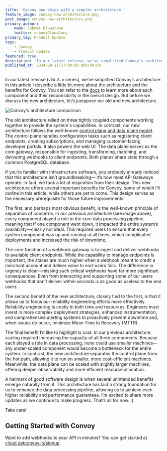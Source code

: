 ```yaml
---
title: 'Convoy now ships with a simpler architecture.'
feature_image: convoy-new-architecture.png
post_image: convoy-new-architecture.png
primary_author:
    name: Subomi Oluwalana
    twitter: subomiOluwalana
primary_tag: Product Update
tags:
    - Convoy
    - Product Update 
featured: true 
description: 'In our latest release, we’ve simplified Convoy’s architecture. In this article I describe a little bit more about the architecture and the benefits for Convoy.'
published_at: 2024-09-11T17:00:00.000+00:00
---
```


In our latest release (`v24.8.x` series), we’ve simplified Convoy’s architecture. In this article I describe a little bit more about the architecture and the benefits for Convoy. You can refer to the [docs](https://docs.getconvoy.io/deployment/architecture) to learn more about each component and their responsibility in the overall design. But before we discuss the new architecture, let’s juxtapose our old and new architecture.

![Convoy's architecture comparison](/blog-assets/convoy-new-architecture.png)

The old architecture relied on three tightly coupled components working together to provide the system's capabilities. In contrast, our new architecture follows the well-known [control plane and data plane model](https://docs.aws.amazon.com/whitepapers/latest/aws-fault-isolation-boundaries/control-planes-and-data-planes.html). The control plane handles configuration tasks such as registering client endpoints, creating subscriptions, and managing customer-facing developer portals. It also powers the web UI. The data plane serves as the core gateway, responsible for ingesting, transforming, matching, and delivering webhooks to client endpoints. Both planes share state through a common PostgreSQL database.

If you’re familiar with infrastructure software, you probably already noticed that this architecture isn’t groundbreaking— It’s how most API Gateways operate. In fact, we took a lot of inspiration from their design. This new architecture offers several important benefits for Convoy, some of which I’ll outline in this article, while others are yet to come. This design serves as the necessary prerequisite for those future improvements. 

The first, and perhaps most obvious benefit, is the well-known principle of separation of concerns. In our previous architecture (see image above), every component played a role in the core data processing pipeline, meaning that if one component went down, it impacted the entire system’s availability—clearly not ideal. This required users to ensure that every system component was up and running at all times, which complicated deployments and increased the risk of downtime.

The core function of a webhook gateway is to ingest and deliver webhooks to available client endpoints. While the capability to manage endpoints is important, the stakes are much higher when a webhook meant to credit a merchant account and deliver value to end-users fails. The difference in urgency is clear—missing such critical webhooks have far more significant consequences. Even from interacting and supporting some of our users webhooks that don’t deliver within seconds is as good as useless to the end users. 

The second benefit of the new architecture, closely tied to the first, is that it allows us to focus our reliability engineering efforts more effectively. Reliability engineering is costly in both time and resources. Engineers must invest in more complex deployment strategies, enhanced instrumentation, and comprehensive alerting systems to proactively prevent downtime and, when issues do occur, minimize Mean Time to Recovery (MTTR).

The final benefit I’d like to highlight is cost. In our previous architecture, scaling required increasing the capacity of all three components. Because each played a role in data processing, none could use smaller machines—any under-scaled component would become a bottleneck for the entire system. In contrast, the new architecture separates the control plane from the hot path, allowing it to run on smaller, more cost-efficient machines. Meanwhile, the data plane can be scaled with slightly larger machines, offering deeper observability and more efficient resource allocation.

A hallmark of good software design is when several unintended benefits emerge naturally from it. This architecture has laid a strong foundation for us to enhance the data processing pipeline, allowing us to achieve even higher reliability and performance guarantees. I’m excited to share more updates as we continue to make progress. That’s all for now. :)

Take care!

## Getting Started with Convoy

Want to add webhooks to your API in minutes? You can get started at [cloud.getconvoy.io/signup](http://cloud.getconvoy.io/signup).